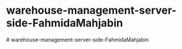 # warehouse-management-server-side-FahmidaMahjabin
#   w a r e h o u s e - m a n a g e m e n t - s e r v e r - s i d e - F a h m i d a M a h j a b i n  
 